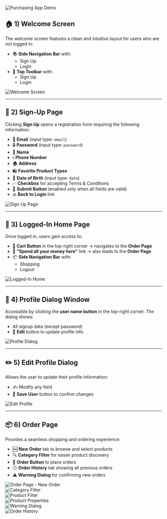 ![Purchasing App Demo](images/PurchasingApp.gif)
## 🏠 1) Welcome Screen

The welcome screen features a clean and intuitive layout for users who are not logged in:

- 📚 **Side Navigation Bar** with:
  - Sign Up  
  - Login  
- 🧭 **Top Toolbar** with:
  - Sign Up  
  - Login  

![Welcome Screen](images/wp-1-welcome.png)

---

## 📝 2) Sign-Up Page

Clicking **Sign Up** opens a registration form requiring the following information:

- 📧 **Email** (input type: `email`)
- 🔒 **Password** (input type: `password`)
- 🧑 **Name**
- 📞 **Phone Number**
- 🏠 **Address**
- 🛍️ **Favorite Product Types**
- 🎂 **Date of Birth** (input type: `date`)
- ✅ **Checkbox** for accepting Terms & Conditions
- 🚀 **Submit Button** (enabled only when all fields are valid)
- 🔙 **Back to Login** link

![Sign Up Page](images/wp-2-signup.png)

---

## 🔐 3) Logged-In Home Page

Once logged in, users gain access to:

- 🛒 **Cart Button** in the top-right corner → navigates to the **Order Page**
- 💸 **“Spend all your money here”** link → also leads to the **Order Page**
- 📦 **Side Navigation Bar** with:
  - Shopping  
  - Logout  

![Logged-In Home](images/wp-3-welcome.png)

---

## 👤 4) Profile Dialog Window

Accessible by clicking the **user name button** in the top-right corner. The dialog shows:

- All signup data (except password)
- 📝 **Edit** button to update profile info

![Profile Dialog](images/wp-4-editprofile.png)

---

## ✏️ 5) Edit Profile Dialog

Allows the user to update their profile information:

- ✍️ Modify any field  
- 💾 **Save User** button to confirm changes

![Edit Profile](images/wp-5-editprofile.png)

---

## 📦 6) Order Page

Provides a seamless shopping and ordering experience:

- 🆕 **New Order** tab to browse and select products
- 🔍 **Category Filter** for easier product discovery
- 🛒 **Order Button** to place orders
- 🕓 **Order History** tab showing all previous orders
- ⚠️ **Warning Dialog** for confirming new orders

![Order Page - New Order](images/wp-6-order.png)  
![Category Filter](images/wp-7-order.png)  
![Product Filter](images/wp-8-order.png)  
![Product Properties](images/wp-9-order.png)  
![Warning Dialog](images/wp-10-order.png)  
![Order History](images/wp-11-order.png)
